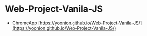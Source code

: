 # Web-Project-Vanila-JS

* ChromeApp [https://yoonion.github.io/Web-Project-Vanila-JS/](https://yoonion.github.io/Web-Project-Vanila-JS/) 

